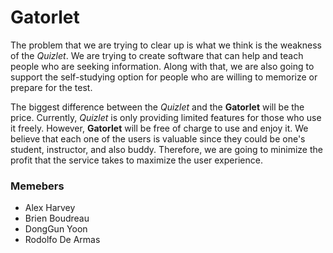 # Gatorlet

The problem that we are trying to clear up is what we think is the weakness of the *Quizlet*. We are trying to create software that can help and teach people who are seeking information. Along with that, we are also going to support the self-studying option for people who are willing to memorize or prepare for the test.  

The biggest difference between the *Quizlet* and the **Gatorlet** will be the price. Currently, *Quizlet* is only providing limited features for those who use it freely. However, **Gatorlet** will be free of charge to use and enjoy it. We believe that each one of the users is valuable since they could be one's student, instructor, and also buddy. Therefore, we are going to minimize the profit that the service takes to maximize the user experience.

### Memebers

- Alex Harvey
- Brien Boudreau
- DongGun Yoon
- Rodolfo De Armas